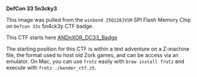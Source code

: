 **DefCon 33 5n3cky3**

This image was pulled from the `winbond 25Q128JVSM` SPI Flash Memory Chip on `Defcon 33s` 5n4ck3y CTF badge. 

This CTF starts here [ANDnXOR_DC33_Badge](https://github.com/ANDnXOR/ANDnXOR_DC33_Badge)

The starting position for this CTF is within a text adventure on a Z-machine file, the format used to host old Zork games, and can be access via an emulator. On Mac, you can use `frotz` easily with `brew install frotz` and execute with `frotz ./bender_ctf.z5`. 
